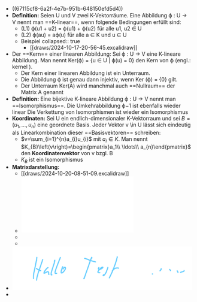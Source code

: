 - ((67115cf8-6a2f-4e7b-951b-648150efd5d4))
- **Deﬁnition:** Seien U und V zwei K-Vektorräume. Eine Abbildung ϕ : U → V nennt man ==K-linear==, wenn folgende Bedingungen erfüllt sind:
	- (L1) ϕ(u1 + u2) = ϕ(u1) + ϕ(u2) für alle u1, u2 ∈ U
	- (L2) ϕ(au) = aϕ(u) für alle a ∈ K und u ∈ U
	- Beispiel
	  collapsed:: true
		- [[draws/2024-10-17-20-56-45.excalidraw]]
- Der ==Kern== einer linearen Abbildung: Sei ϕ : U → V eine K-lineare Abbildung. Man nennt Ker(ϕ) = {u ∈ U | ϕ(u) = 0} den Kern von ϕ (engl.: kernel ).
	- Der Kern einer linearen Abbildung ist ein Unterraum.
	- Die Abbildung ϕ ist genau dann injektiv, wenn Ker (ϕ) = {0} gilt.
	- Der Unterraum Ker(A) wird manchmal auch ==Nullraum== der Matrix A genannt
- **Deﬁnition:** Eine bijektive K-lineare Abbildung ϕ : U → V nennt man ==Isomorphismus==. Die Umkehrabbildung ϕ−1 ist ebenfalls wieder linear Die Verkettung von Isomorphismen ist wieder ein Isomorphismus
- **Koordinaten:** Sei U ein endlich-dimensionaler K-Vektorraum und sei $B=\left(u_1,\ldots,u_{n}\right)$ eine geordnete Basis. Jeder Vektor v \in U lässt sich eindeutig als Linearkombination dieser ==Basisvektoren== schreiben:
	- $v=\sum_{i=1}^{n}a_{i}u_{i}$ mit $a_{i}\in K$. Man nennt $K_{B}\left(v\right)=\begin{pmatrix}a_1\\ \ldots\\ a_{n}\end{pmatrix}$ den **Koordinatenvektor** von v bzgl. B
	- $K_{B}$ ist ein Isomorphismus
- **Matrixdarstellung:**
	- [[draws/2024-10-20-08-51-09.excalidraw]]
	- ![New Document.pdf](../assets/New_Document_1729407876097_0.pdf)
	-
	-
- ![image.png](../assets/image_1729407943930_0.png)
-